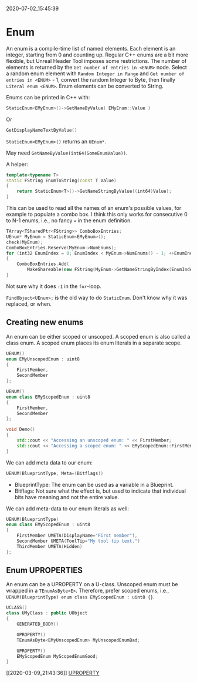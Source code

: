 2020-07-02_15:45:39

# Enum

An enum is a compile-time list of named elements.
Each element is an integer, starting from 0 and counting up.
Regular C++ enums are a bit more flexible, but Unreal Header Tool imposes some restrictions.
The number of elements is returned by the `Get number of entries in <ENUM>` node.
Select a random enum element with `Random Integer in Range` and `Get number of entries in <ENUM>` - 1, convert the random Integer to Byte, then finally `Literal enum <ENUM>`.
Enum elements can be converted to String. 

Enums can be printed in C++ with:

```c++
StaticEnum<EMyEnum>()->GetNameByValue( EMyEnum::Value )
```
Or
```c++
GetDisplayNameTextByValue()
```
`StaticEnum<EMyEnum>()` returns an `UEnum*`.

May need `GetNameByValue(int64(SomeEnumValue))`.

A helper:
```c++
template<typename T>
static FString EnumToString(const T Value)
{
    return StaticEnum<T>()->GetNameStringByValue((int64)Value);
}
```

This can be used to read all the names of an enum's possible values, for example to populate a combo box.
I think this only works for consecutive 0 to N-1 enums, i.e., no fancy `=` in the enum definition.
```cpp
TArray<TSharedPtr<FString>> ComboBoxEntries;
UEnum* MyEnum = StaticEnum<EMyEnum>();
check(MyEnum);
ComboBoxEntries.Reserve(MyEnum->NumEnums);
for (int32 EnumIndex = 0; EnumIndex < MyEnum->NumEnums() - 1; ++EnumIndex)
{
    ComboBoxEntries.Add(
        MakeShareable(new FString(MyEnum->GetNameStringByIndex(EnumIndex))));
}
```

Not sure why it does `-1` in the `for`-loop.

`FindObject<UEnum>;` is the old way to do `StaticEnum`.
Don't know why it was replaced, or when.


## Creating new enums

An enum can be either scoped or unscoped.
A scoped enum is also called a class enum.
A scoped enum places its enum literals in a separate scope.

```cpp
UENUM()
enum EMyUnscopedEnum : uint8
{
    FirstMember,
    SecondMember
};

UENUM()
enum class EMyScopedEnum : uint8
{
    FirstMember,
    SecondMember
};

void Demo()
{
    std::cout << "Accessing an unscoped enum: " << FirstMember;
    std::cout << "Accessing a scoped enum: " << EMyScopedEnum::FirstMember;
}
```

We can add meta data to our enum:
```cpp
UENUM(BlueprintType, Meta=(Bitflags))
```

- BlueprintType: The enum can be used as a variable in a Blueprint.
- Bitflags: Not sure what the effect is, but used to indicate that individual bits have meaning and not the entire value.

We can add meta-data to our enum literals as well:
```cpp
UENUM(BlueprintType)
enum class EMyScopedEnum : uint8
{
    FirstMember UMETA(DisplayName="First member"),
    SecondMember UMETA(ToolTip="My tool tip text.")
    ThirdMember UMETA(Hidden)
};
```


## Enum UPROPERTIES

An enum can be a UPROPERTY on a U-class.
Unscoped enum must be wrapped in a `TEnumAsByte<E>`.
Therefore, prefer scoped enums, i.e., `UENUM(BlueprintType) enum class EMyScopedEnum : uint8 {}`.

```cpp
UCLASS()
class UMyClass : public UObject
{
    GENERATED_BODY()

    UPROPERTY()
    TEnumAsByte<EMyUnscopedEnum> MyUnscopedEnumBad;

    UPROPERTY()
    EMyScopedEnum MyScopedEnumGood;
}
```

[[2020-03-09_21:43:36]] [UPROPERTY](./UPROPERTY.md)   

